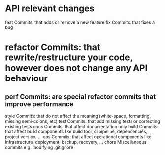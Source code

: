 # API relevant changes

feat Commits: that adds or remove a new feature
fix Commits: that fixes a bug

# refactor Commits: that rewrite/restructure your code, however does not change any API behaviour

## perf Commits: are special refactor commits that improve performance

style Commits: that do not affect the meaning (white-space, formatting, missing semi-colons, etc)
test Commits: that add missing tests or correcting existing tests
docs Commits: that affect documentation only
build Commits: that affect build components like build tool, ci pipeline, dependencies, project version, ...
ops Commits: that affect operational components like infrastructure, deployment, backup, recovery, ...
chore Miscellaneous commits e.g. modifying .gitignore
